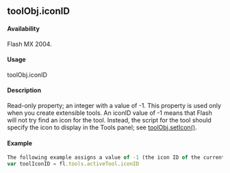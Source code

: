## toolObj.iconID

#### Availability

Flash MX 2004.

#### Usage

toolObj.iconID

#### Description

Read-only property; an integer with a value of -1. This property is used only when you create extensible tools. An iconID value of -1 means that Flash will not try find an icon for the tool. Instead, the script for the tool should specify the icon to display in the Tools panel; see [toolObj.setIcon()](#!AdobeDocs/developers-animatesdk-docs/test/ToolObj_object/toolObj4.md).

#### Example

```javascript
The following example assigns a value of -1 (the icon ID of the current tool) to the toolIconID variable:
var toolIconID = fl.tools.activeTool.iconID

```